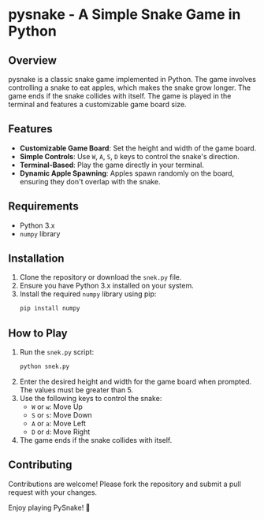 # pysnake - A Simple Snake Game in Python

## Overview
pysnake is a classic snake game implemented in Python. The game involves controlling a snake to eat apples, which makes the snake grow longer. The game ends if the snake collides with itself. The game is played in the terminal and features a customizable game board size.

## Features
- **Customizable Game Board**: Set the height and width of the game board.
- **Simple Controls**: Use `W`, `A`, `S`, `D` keys to control the snake's direction.
- **Terminal-Based**: Play the game directly in your terminal.
- **Dynamic Apple Spawning**: Apples spawn randomly on the board, ensuring they don't overlap with the snake.

## Requirements
- Python 3.x
- `numpy` library

## Installation
1. Clone the repository or download the `snek.py` file.
2. Ensure you have Python 3.x installed on your system.
3. Install the required `numpy` library using pip:
   ```bash
   pip install numpy
   ```

## How to Play
1. Run the `snek.py` script:
   ```bash
   python snek.py
   ```
2. Enter the desired height and width for the game board when prompted. The values must be greater than 5.
3. Use the following keys to control the snake:
   - `W` or `w`: Move Up
   - `S` or `s`: Move Down
   - `A` or `a`: Move Left
   - `D` or `d`: Move Right
4. The game ends if the snake collides with itself.

## Contributing
Contributions are welcome! Please fork the repository and submit a pull request with your changes.


Enjoy playing PySnake! 🐍
